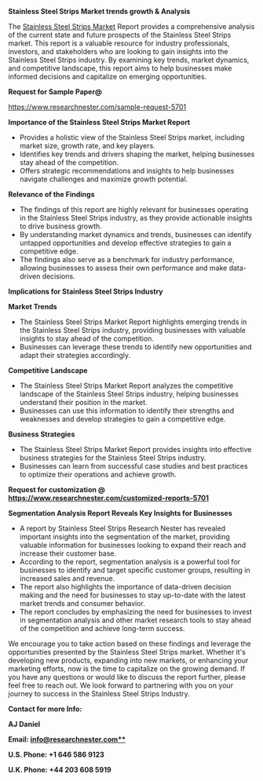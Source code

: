 ﻿<a name="_hlk167721000"></a>**Stainless Steel Strips Market trends growth & Analysis**

The [Stainless Steel Strips Market](https://www.researchnester.com/reports/stainless-steel-strips-market/5701) Report provides a comprehensive analysis of the current state and future prospects of the Stainless Steel Strips market. This report is a valuable resource for industry professionals, investors, and stakeholders who are looking to gain insights into the Stainless Steel Strips industry. By examining key trends, market dynamics, and competitive landscape, this report aims to help businesses make informed decisions and capitalize on emerging opportunities.

**Request for Sample Paper@**

<https://www.researchnester.com/sample-request-5701>

**Importance of the Stainless Steel Strips Market Report**

- Provides a holistic view of the Stainless Steel Strips market, including market size, growth rate, and key players.
- Identifies key trends and drivers shaping the market, helping businesses stay ahead of the competition.
- Offers strategic recommendations and insights to help businesses navigate challenges and maximize growth potential.

**Relevance of the Findings**	

- The findings of this report are highly relevant for businesses operating in the Stainless Steel Strips industry, as they provide actionable insights to drive business growth.
- By understanding market dynamics and trends, businesses can identify untapped opportunities and develop effective strategies to gain a competitive edge.
- The findings also serve as a benchmark for industry performance, allowing businesses to assess their own performance and make data-driven decisions.

**Implications for Stainless Steel Strips  Industry**

**Market Trends**

- The Stainless Steel Strips Market Report highlights emerging trends in the Stainless Steel Strips industry, providing businesses with valuable insights to stay ahead of the competition.
- Businesses can leverage these trends to identify new opportunities and adapt their strategies accordingly.

**Competitive Landscape**

- The Stainless Steel Strips Market Report analyzes the competitive landscape of the Stainless Steel Strips industry, helping businesses understand their position in the market.
- Businesses can use this information to identify their strengths and weaknesses and develop strategies to gain a competitive edge.

**Business Strategies**

- The Stainless Steel Strips Market Report provides insights into effective business strategies for the Stainless Steel Strips industry.
- Businesses can learn from successful case studies and best practices to optimize their operations and achieve growth.

**Request for customization @ <https://www.researchnester.com/customized-reports-5701>**

**Segmentation Analysis Report Reveals Key Insights for Businesses**

- A report by Stainless Steel Strips Research Nester has revealed important insights into the segmentation of the market, providing valuable information for businesses looking to expand their reach and increase their customer base.
- According to the report, segmentation analysis is a powerful tool for businesses to identify and target specific customer groups, resulting in increased sales and revenue.
- The report also highlights the importance of data-driven decision making and the need for businesses to stay up-to-date with the latest market trends and consumer behavior.
- The report concludes by emphasizing the need for businesses to invest in segmentation analysis and other market research tools to stay ahead of the competition and achieve long-term success.

We encourage you to take action based on these findings and leverage the opportunities presented by the Stainless Steel Strips market. Whether it's developing new products, expanding into new markets, or enhancing your marketing efforts, now is the time to capitalize on the growing demand. If you have any questions or would like to discuss the report further, please feel free to reach out. We look forward to partnering with you on your journey to success in the Stainless Steel Strips Industry.

**Contact for more Info:**

**AJ Daniel**

**Email: [info@researchnester.com**](mailto:info@researchnester.com "mailto:info@researchnester.com")**

**U.S. Phone: +1 646 586 9123**

**U.K. Phone: +44 203 608 5919**



